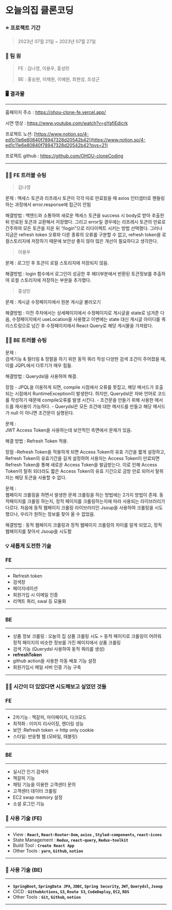 # 오늘의집 클론코딩

### ⭐️ 프로젝트 기간

> 2023년 07월 21일 ~ 2023년 07월 27일
> 

### 🐶 팀 원

> FE : 김나영, 이용우, 홍성민
> 
> 
> BE : 홍승현, 이채원, 이예원, 최현성, 조성근


### 🖥️ 결과물

---

홈페이지 주소 : https://ohou-clone-fe.vercel.app/

시연 영상 : https://www.youtube.com/watch?v=gYafiEdicrk

프로젝트 노션: [https://www.notion.so/4-ed1c11e6e80840f78947328d20542b42](https://www.notion.so/4-ed1c11e6e80840f78947328d20542b42?pvs=21)

프로젝트 github : https://github.com/OHOU-cloneCoding

---

### 🧑‍💻 FE 트러블 슈팅

> 김나영
> 

문제 :  액세스 토큰과 리프레시 토큰이 각각 따로 만료됬을 때 axios 인터셉터로 핸들링하는 과정에서 error.response에 접근이 안됨

해결방법 : 백엔드와 소통하여 새로운 액세스 토큰을 success 시 body로 받아 추출한 뒤 만료된 토큰과 교환해서 저장했다. 그리고 error일 경우에는 리프레시 토큰의 만료로 간주하여 모든 토큰을 지운 뒤 “/login”으로 리다이렉트 시키는 방법 선택했다. 
그러나 지금은 refresh token 오류와 다른 종류의 오류를 구분할 수 없고, refresh token을 로컬스토리지에 저장하기 때문에 보안상 좋지 않아 많은 개선이 필요하다고 생각한다.

> 이용우
> 

문제 :  로그인 후 토큰이 로컬 스토리지에 저장되지 않음.

해결방법 : 
login 함수에서 로그인이 성공한 후 헤더부분에서 반환된 토큰정보를 추출하여 로컬 스토리지에 저장하는 부분을 추가했다.

> 홍성민
> 

문제 :  게시글 수정페이지에서 원본 게시글 불러오기

해결방법 : 
이전 주차에서는 상세페이지에서 수정페이지로 게시글을 state로 넘겨준 다음, 수정페이지에서 useLocation을 사용했고 이번에는 state 대신 게시글 아이디를 쿼리스트링으로 넘긴 후 수정페이지에서 React Query로 해당 게시물을 가져왔다.

### 🧑‍💻 BE 트러블 슈팅

문제 :  
검색기능 & 필터링 & 정렬을 하기 위한 동적 쿼리 작성
다양한 검색 조건이 주어졌을 때, 이를 JQPL에서 다루기가 매우 힘듦.

해결방법 : Querydsl을 사용하여 해결.

장점
    - JPQL을 이용하게 되면, compile 시점에서 오류를 못잡고, 해당 메서드가 호출되는 시점에서 RuntimeException이 발생한다.
       하지만, Querydsl은 자바 언어로 코드를 작성하기 때문에 compile오류를 발생 시킨다.
    - 조건문을 만들기 위해 사용한 메서드를 재사용이 가능하다.
    - Querydsl은 모든 조건에 대한 메서드를 만들고 해당 메서드가 null 이 아니면 조건문이 실행된다.

문제 :  
JWT Access Token을 사용하는데 보안적인 측면에서 문제가 있음.

해결 방법 : Refresh Token 적용.

장점
       -Refresh Token을 적용하게 되면 Access Token의 유효 기간을 짧게 설정하고, Refresh Token의 유효기간을 길게 설정하여
        사용자는 Access Token이 만료되면 Refresh Token을 통해 새로운 Access Token을 발급받는다.
        이로 인해 Access Token이 탈취 되더라도 짧은 Access Token의 유효 기간으로 금방 만료 되어서 탈취자는 해당 토큰을 사용할 수 없다.

문제 :  
웹페이지 크롤링을 하면서 발생한 문제
크롤링을 하는 방법에는 2가지 방법이 존재. 동적페이지를 크롤링 하는지, 정적 페이지를 크롤링하는지에 따라 사용되는 라이브러리가 다르다.
처음에 동적 웹페이지 크롤링 라이브러리인 Jsoup을 사용하여 크롤링을 시도했으나, 우리가 원하는 정보를 찾아 올 수 없었음.

해결방법 : 
동적 웹페이지 크롤링과 정적 웹페이지 크롤링의 차이를 알게 되었고, 정적 웹페이지를 찾아서 Jsoup을 시도함

### 💡 새롭게 도전한 기술

### **FE**

---

- Refresh token
- 검색창
- 페이지네이션
- 회원가입 시 이메일 인증
- 리액트 쿼리, swal 등 모듈화

---

### **BE**

---

- 상품 정보 크롤링 : 오늘의 집 상품 크롤링 시도 > 동적 페이지로 크롤링이 어려워 정적 페이지의 비슷한 정보를 가진 페이지에서 상품 크롤링
- 검색 기능 (Querydsl 사용하여 동적 쿼리를 생성)
- **refreshToken**
- github action을 사용한 자동 배포 기능 설정
- 회원가입시 메일 서버 인증 기능 구축
    
    

---

### 💪🏻 시간이 더 있었다면 시도해보고 싶었던 것들

### **FE**

---

- 2차기능 : 책갈피, 마이페이지, 다크모드
- 최적화 : 이미지 리사이징, 렌더링 성능
- 보안 :Refresh token → http only cookie
- 스타일: 반응형 웹 (모바일, 태블릿)

---

### **BE**

---

- 실시간 인기 검색어
- 책갈피 기능
- 채팅 기능을 이용한 고객센터 문의
- 고객센터 데이터 크롤링
- EC2 swap memory 설정
- 소셜 로그인 기능

### 🔧 사용 기술 (FE)

---

- View : **`React`, `React-Router-Dom`, `axios` , `Styled-components`, `react-icons`**
- State Management : **`Redux`, `react-query`, `Redux-toolkit`**
- Build Tool : **`Create React App`**
- Other Tools : **`yarn`, `Github`, `notion`**

---

### 🔧 사용 기술 (BE)

---

- **`SpringBoot`, `SpringData JPA`, `JDBC`, `Spring Security`, `JWT`, `Querydsl`, `Jsoup`**
- CICD : **`GithubActions`, `S3`, `Route 53`, `CodeDeploy`, `EC2`, `RDS`**
- Other Tools : **`Git`, `Github`, `notion`**

---
